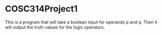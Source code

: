 # COSC314Project1

This is a program that will take a boolean input for operands p and q. Then it will output the truth values for the logic operators.
